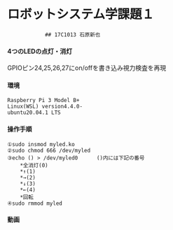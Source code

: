 # ロボットシステム学課題１　
				## 17C1013 石原新也
####   4つのLEDの点灯・消灯　
GPIOピン24,25,26,27にon/offを書き込み視力検査を再現

#### 環境
	Raspberry Pi 3 Model B+ 
	Linux(WSL) version4.4.0-
	ubuntu20.04.1 LTS


#### 操作手順
	①sudo insmod myled.ko
	②sudo chmod 666 /dev/myled 
	③echo () > /dev/myled0      ()内には下記の番号 
		*全消灯(0)
		*↑(1)
 		*→(2)
		*↓(3)
		*←(4)
		*回転
	④sudo rmmod myled
	
#### 動画

